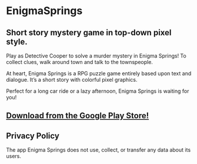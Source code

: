 # EnigmaSprings
Short story mystery game in top-down pixel style.
----

Play as Detective Cooper to solve a murder mystery in Enigma Springs! To collect clues, walk around town and talk to the townspeople. 

At heart, Enigma Springs is a RPG puzzle game entirely based upon text and dialogue. It’s a short story with colorful pixel graphics.

Perfect for a long car ride or a lazy afternoon, Enigma Springs is waiting for you!

[Download from the Google Play Store!](https://play.google.com/store/apps/details?id=com.SegmentTree.EnigmaSprings)
----
## Privacy Policy
The app Enigma Springs does not use, collect, or transfer any data about its users. 
